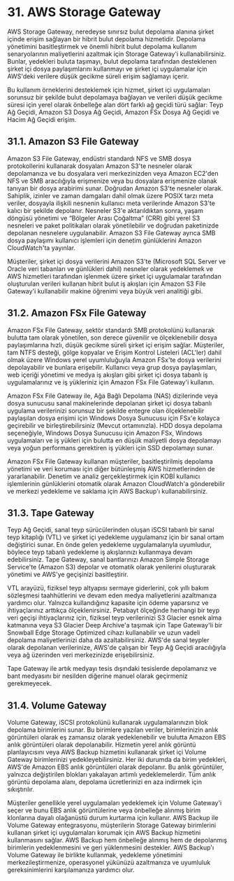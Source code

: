 ﻿# 31. AWS Storage Gateway
AWS Storage Gateway, neredeyse sınırsız bulut depolama alanına şirket içinde erişim sağlayan bir hibrit bulut depolama hizmetidir. Depolama yönetimini basitleştirmek ve önemli hibrit bulut depolama kullanım senaryolarının maliyetlerini azaltmak için Storage Gateway'i kullanabilirsiniz. Bunlar, yedekleri buluta taşımayı, bulut depolama tarafından desteklenen şirket içi dosya paylaşımlarını kullanmayı ve şirket içi uygulamalar için AWS'deki verilere düşük gecikme süreli erişim sağlamayı içerir.

Bu kullanım örneklerini desteklemek için hizmet, şirket içi uygulamaları sorunsuz bir şekilde bulut depolamaya bağlayan ve verileri düşük gecikme süresi için yerel olarak önbelleğe alan dört farklı ağ geçidi türü sağlar: Teyp Ağ Geçidi, Amazon S3 Dosya Ağ Geçidi, Amazon FSx Dosya Ağ Geçidi ve Hacim Ağ Geçidi erişim.

## 31.1. Amazon S3 File Gateway
Amazon S3 File Gateway, endüstri standardı NFS ve SMB dosya protokollerini kullanarak dosyaları Amazon S3'te nesneler olarak depolamanıza ve bu dosyalara veri merkezinizden veya Amazon EC2'den NFS ve SMB aracılığıyla erişmenize veya bu dosyalara erişmenize olanak tanıyan bir dosya arabirimi sunar. Doğrudan Amazon S3'te nesneler olarak. Sahiplik, izinler ve zaman damgaları dahil olmak üzere POSIX tarzı meta veriler, dosyayla ilişkili nesnenin kullanıcı meta verilerinde Amazon S3'te kalıcı bir şekilde depolanır. Nesneler S3'e aktarıldıktan sonra, yaşam döngüsü yönetimi ve “Bölgeler Arası Çoğaltma” (CRR) gibi yerel S3 nesneleri ve paket politikaları olarak yönetilebilir ve doğrudan paketinizde depolanan nesnelere uygulanabilir. Amazon S3 File Gateway ayrıca SMB dosya paylaşımı kullanıcı işlemleri için denetim günlüklerini Amazon CloudWatch'ta yayınlar. 

Müşteriler, şirket içi dosya verilerini Amazon S3'te (Microsoft SQL Server ve Oracle veri tabanları ve günlükleri dahil) nesneler olarak yedeklemek ve AWS hizmetleri tarafından işlenmek üzere şirket içi uygulamalar tarafından oluşturulan verileri kullanan hibrit bulut iş akışları için Amazon S3 File Gateway'i kullanabilir makine öğrenimi veya büyük veri analitiği gibi.

## 31.2. Amazon FSx File Gateway
Amazon FSx File Gateway, sektör standardı SMB protokolünü kullanarak bulutta tam olarak yönetilen, son derece güvenilir ve ölçeklenebilir dosya paylaşımlarına hızlı, düşük gecikme süreli şirket içi erişim sağlar. Müşteriler, tam NTFS desteği, gölge kopyalar ve Erişim Kontrol Listeleri (ACL'ler) dahil olmak üzere Windows yerel uyumluluğuyla Amazon FSx'te dosya verilerini depolayabilir ve bunlara erişebilir. Kullanıcı veya grup dosya paylaşımları, web içeriği yönetimi ve medya iş akışları gibi şirket içi dosya tabanlı iş uygulamalarınız ve iş yükleriniz için Amazon FSx File Gateway'i kullanın. 

Amazon FSx File Gateway ile, Ağa Bağlı Depolama (NAS) dizilerinde veya dosya sunucusu sanal makinelerinde depolanan şirket içi dosya tabanlı uygulama verilerinizi sorunsuz bir şekilde entegre olan ölçeklenebilir paylaşılan dosya erişimi için Windows Dosya Sunucusu için FSx'e kolayca geçirebilir ve birleştirebilirsiniz (Mevcut ortamınızla). HDD dosya depolama seçeneğiyle, Windows Dosya Sunucusu için Amazon FSx, Windows uygulamaları ve iş yükleri için bulutta en düşük maliyetli dosya depolamayı veya yoğun performans gerektiren iş yükleri için SSD depolamayı sunar. 

Amazon FSx File Gateway kullanan müşteriler, basitleştirilmiş depolama yönetimi ve veri koruması için diğer bütünleşmiş AWS hizmetlerinden de yararlanabilir. Denetim ve analiz gerçekleştirmek için KOBİ kullanıcı işlemlerinin günlüklerini otomatik olarak Amazon CloudWatch'a gönderebilir ve merkezi yedekleme ve saklama için AWS Backup'ı kullanabilirsiniz.

## 31.3. Tape Gateway
Teyp Ağ Geçidi, sanal teyp sürücülerinden oluşan iSCSI tabanlı bir sanal teyp kitaplığı (VTL) ve şirket içi yedekleme uygulamanız için bir sanal ortam değiştirici sunar. En önde gelen yedekleme uygulamalarıyla uyumludur, böylece teyp tabanlı yedekleme iş akışlarınızı kullanmaya devam edebilirsiniz. Tape Gateway, sanal bantlarınızı Amazon Simple Storage Service'te (Amazon S3) depolar ve otomatik olarak yenilerini oluşturarak yönetimi ve AWS'ye geçişinizi basitleştirir. 

VTL arayüzü, fiziksel teyp altyapısı sermaye giderlerini, çok yıllı bakım sözleşmesi taahhütlerini ve devam eden medya maliyetlerini azaltmanıza yardımcı olur. Yalnızca kullandığınız kapasite için ödeme yaparsınız ve ihtiyaçlarınız arttıkça ölçeklenirsiniz. Petabayt ölçeğinde herhangi bir teyp veri geçişi ihtiyaçlarınız için, fiziksel teyp verilerinizi S3 Glacier esnek alma katmanına veya S3 Glacier Deep Archive'a taşımak için Tape Gateway'li bir Snowball Edge Storage Optimized cihazı kullanabilir ve uzun vadeli depolama maliyetlerinizi daha da azaltabilirsiniz. AWS'de sanal teypler olarak depolanan verilerinize, AWS'de çalışan bir Teyp Ağ Geçidi aracılığıyla veya ağ üzerinden veri merkezinizde erişebilirsiniz. 

Tape Gateway ile artık medyayı tesis dışındaki tesislerde depolamanız ve bant medyasını bir nesilden diğerine manuel olarak geçirmeniz gerekmeyecek.

## 31.4. Volume Gateway
Volume Gateway, iSCSI protokolünü kullanarak uygulamalarınızın blok depolama birimlerini sunar. Bu birimlere yazılan veriler, birimlerinizin anlık görüntüleri olarak eş zamansız olarak yedeklenebilir ve bulutta Amazon EBS anlık görüntüleri olarak depolanabilir. Hizmetin yerel anlık görüntü planlayıcısını veya AWS Backup hizmetini kullanarak şirket içi Volume Gateway birimlerinizi yedekleyebilirsiniz. Her iki durumda da birim yedekleri, AWS'de Amazon EBS anlık görüntüleri olarak depolanır. Bu anlık görüntüler, yalnızca değiştirilen blokları yakalayan artımlı yedeklemelerdir. Tüm anlık görüntü depolama alanı, depolama ücretlerinizi en aza indirmek için sıkıştırılır. 

Müşteriler genellikle yerel uygulamaları yedeklemek için Volume Gateway'i seçer ve bunu EBS anlık görüntülerine veya önbelleğe alınmış birim klonlarına dayalı olağanüstü durum kurtarma için kullanır. AWS Backup ile Volume Gateway entegrasyonu, müşterilerin Storage Gateway birimlerini kullanan şirket içi uygulamaları korumak için AWS Backup hizmetini kullanmasını sağlar. AWS Backup hem önbelleğe alınmış hem de depolanmış birimlerin yedeklenmesini ve geri yüklenmesini destekler. AWS Backup'ı Volume Gateway ile birlikte kullanmak, yedekleme yönetimini merkezileştirmenize, operasyonel yükünüzü azaltmanıza ve uyumluluk gereksinimlerini karşılamanıza yardımcı olur.

